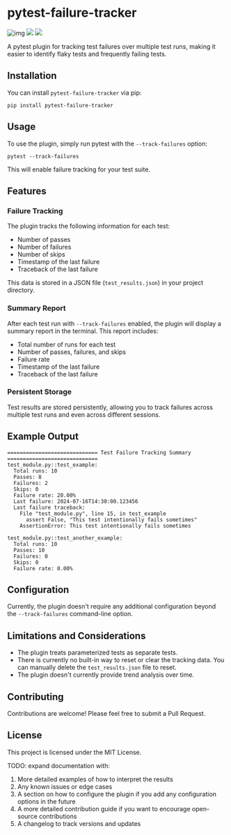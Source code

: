 # pytest-failure-tracker

![img](https://img.shields.io/pypi/v/pytest-failure-tracker.svg)
![](https://img.shields.io/pypi/pyversions/pytest-failure-tracker.svg)
![](https://img.shields.io/pypi/dm/pytest-failure-tracker.svg)

A pytest plugin for tracking test failures over multiple test runs, making it easier to identify flaky tests and frequently failing tests.

## Installation

You can install `pytest-failure-tracker` via pip:

```
pip install pytest-failure-tracker
```

## Usage

To use the plugin, simply run pytest with the `--track-failures` option:

```
pytest --track-failures
```

This will enable failure tracking for your test suite.

## Features

### Failure Tracking

The plugin tracks the following information for each test:

- Number of passes
- Number of failures
- Number of skips
- Timestamp of the last failure
- Traceback of the last failure

This data is stored in a JSON file (`test_results.json`) in your project directory.

### Summary Report

After each test run with `--track-failures` enabled, the plugin will display a summary report in the terminal. This report includes:

- Total number of runs for each test
- Number of passes, failures, and skips
- Failure rate
- Timestamp of the last failure
- Traceback of the last failure

### Persistent Storage

Test results are stored persistently, allowing you to track failures across multiple test runs and even across different sessions.

## Example Output

```
============================= Test Failure Tracking Summary =============================
test_module.py::test_example:
  Total runs: 10
  Passes: 8
  Failures: 2
  Skips: 0
  Failure rate: 20.00%
  Last failure: 2024-07-16T14:30:00.123456
  Last failure traceback:
    File "test_module.py", line 15, in test_example
      assert False, "This test intentionally fails sometimes"
    AssertionError: This test intentionally fails sometimes

test_module.py::test_another_example:
  Total runs: 10
  Passes: 10
  Failures: 0
  Skips: 0
  Failure rate: 0.00%
```

## Configuration

Currently, the plugin doesn't require any additional configuration beyond the `--track-failures` command-line option.

## Limitations and Considerations

- The plugin treats parameterized tests as separate tests.
- There is currently no built-in way to reset or clear the tracking data. You can manually delete the `test_results.json` file to reset.
- The plugin doesn't currently provide trend analysis over time.

## Contributing

Contributions are welcome! Please feel free to submit a Pull Request.

## License

This project is licensed under the MIT License.


TODO: expand documentation with:

1. More detailed examples of how to interpret the results
2. Any known issues or edge cases
3. A section on how to configure the plugin if you add any configuration options in the future
4. A more detailed contribution guide if you want to encourage open-source contributions
5. A changelog to track versions and updates
